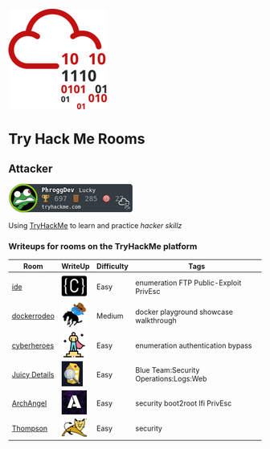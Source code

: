 ![THM_Rooms](imgs/tryhackmelogo.png)
# Try Hack Me Rooms

## Attacker
<!-- ![tryhackme stats](https://tryhackme-badges.s3.amazonaws.com/PhroggDev.png) not updated properly? -->
![tryhackme stats](https://github.com/PhroggDev/THM_Rooms/raw/master/assets/thm_propic.png)

 Using [TryHackMe](https://tryhackme.com) to learn and practice *hacker skillz*

### Writeups for rooms on the TryHackMe platform  
| Room | WriteUp | Difficulty | Tags |  
| ---- | ------- | ---------- | ---- |
| [ide](https://tryhackme.com/room/ide) | [![ide room logo](imgs/ide_room_logo-50x50.png)](ide/README.md) | Easy | enumeration FTP Public-Exploit PrivEsc |
| [dockerrodeo](https://tryhackme.com/room/dockerrodeo) | [![The Docker Rodeo](imgs/dockerrodeo_room_logo-50x50.png)](dockerrodeo/README.md) | Medium | docker playground showcase walkthrough |
| [cyberheroes](https://tryhackme.com/room/cyberheroes) | [![CyberHeroes](imgs/cyberheroes_room_logo-50x50.png)](cyberheroes/README.md) | Easy | enumeration authentication bypass |
| [Juicy Details](https://tryhackme.com/room/juicydetails) | [![juicydetails room logo](imgs/juicydetailsRoomLogo_50x50.png)](juicydetails/README.md) | Easy | Blue Team:Security Operations:Logs:Web |
| [ArchAngel](https://tryhackme.com/room/archangel) | [![ArchAngel](imgs/archAngel-50x50.jpeg)](archangel/README.md) |Easy | security boot2root lfi PrivEsc |
| [Thompson](https://tryhackme.com/room/bsidesgtthompson) | [![room logo](imgs/thompson_room_logo.png)](bsidesgtthompson/README.md) | Easy | security |
